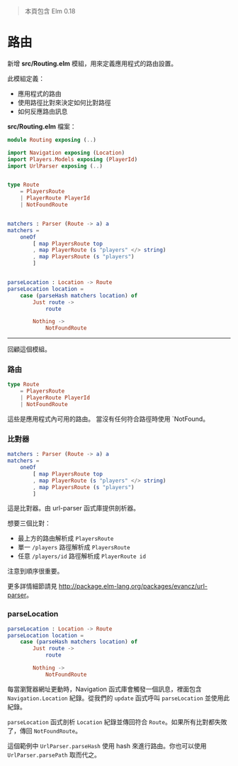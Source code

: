 > 本頁包含 Elm 0.18

# 路由

新增 __src/Routing.elm__ 模組，用來定義應用程式的路由設置。

此模組定義：

- 應用程式的路由
- 使用路徑比對來決定如何比對路徑
- 如何反應路由訊息

__src/Routing.elm__ 檔案：

```elm
module Routing exposing (..)

import Navigation exposing (Location)
import Players.Models exposing (PlayerId)
import UrlParser exposing (..)


type Route
    = PlayersRoute
    | PlayerRoute PlayerId
    | NotFoundRoute


matchers : Parser (Route -> a) a
matchers =
    oneOf
        [ map PlayersRoute top
        , map PlayerRoute (s "players" </> string)
        , map PlayersRoute (s "players")
        ]


parseLocation : Location -> Route
parseLocation location =
    case (parseHash matchers location) of
        Just route ->
            route

        Nothing ->
            NotFoundRoute
```

---

回顧這個模組。

### 路由

```elm
type Route
    = PlayersRoute
    | PlayerRoute PlayerId
    | NotFoundRoute
```

這些是應用程式內可用的路由。
當沒有任何符合路徑時使用 `NotFound。

### 比對器

```elm
matchers : Parser (Route -> a) a
matchers =
    oneOf
        [ map PlayersRoute top
        , map PlayerRoute (s "players" </> string)
        , map PlayersRoute (s "players")
        ]
```

這是比對器。由 url-parser 函式庫提供剖析器。

想要三個比對：

- 最上方的路由解析成 `PlayersRoute`
- 單一 `/players` 路徑解析成 `PlayersRoute`
- 任意 `/players/id` 路徑解析成 `PlayerRoute id`

注意到順序很重要。

更多詳情細節請見 <http://package.elm-lang.org/packages/evancz/url-parser>。

### parseLocation

```elm
parseLocation : Location -> Route
parseLocation location =
    case (parseHash matchers location) of
        Just route ->
            route

        Nothing ->
            NotFoundRoute
```

每當瀏覽器網址更動時，Navigation 函式庫會觸發一個訊息，裡面包含  `Navigation.Location` 紀錄。從我們的 `update` 函式呼叫 `parseLocation` 並使用此紀錄。

`parseLocation` 函式剖析 `Location` 紀錄並傳回符合 `Route`。如果所有比對都失敗了，傳回 `NotFoundRoute`。

這個範例中 `UrlParser.parseHash` 使用 hash 來進行路由。你也可以使用 `UrlParser.parsePath` 取而代之。
